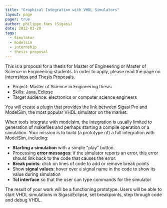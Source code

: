 ```yaml
---
title: "Graphical Integration with VHDL Simulators"
layout: page 
pager: true
author: philippe.faes (Sigasi)
date: 2012-03-20
tags: 
  - Simulator
  - modelsim
  - internship
  - thesis proposal
---
```

<div class="content">
<p>This is a proposal for a thesis for Master of Engineering or Master of Science in Engineering students. In order to apply, please read the page on <a href="http://www.sigasi.com/internships">Internships and Thesis Proposals</a>.</p>	<ul><li>Project: Master of Science in Engineering thesis</li>		<li>Skills: Java, Eclipse</li>		<li>Target audience: electronics or computer science engineers</li>	</ul><p>You will create a plugin that provides the link between Sigasi Pro and ModelSim, the most popular <span class="caps">VHDL</span> simulator on the market. </p>	<p>When tools integrate with modelsim, the integration is usually limited to generation of makefiles and perhaps starting a compile operation or a simulation. Your mission is to build (a prototype of) a full integration with ModelSim, including:</p>	<ul><li><strong>Starting a simulation</strong> with a simple "play" button.</li>		<li>Processing <strong>error messages</strong>: if the simulator reports an error, this error should link back to the code that causes the error.</li>		<li><strong>Break points</strong>: click on lines of code to add or remove break points</li>		<li>Show <strong>signal values</strong>: hover over a signal name in the code to show its value during simulation</li>		<li><strong>Tcl interface</strong> so that the user can type commands for the simulator</li>	</ul><p>The result of your work will be a functioning prototype. Users will be able to start <span class="caps">VHDL</span> simulations in Sigasi/Eclipse, set breakpoints, step through code and debug <span class="caps">VHDL</span>.</p>  </div>


